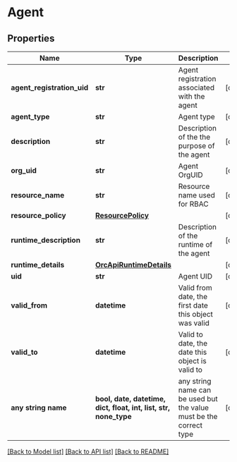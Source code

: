 # Agent


## Properties
Name | Type | Description | Notes
------------ | ------------- | ------------- | -------------
**agent_registration_uid** | **str** | Agent registration associated with the agent | [optional] 
**agent_type** | **str** | Agent type | [optional] 
**description** | **str** | Description of the the purpose of the agent | [optional] 
**org_uid** | **str** | Agent OrgUID | [optional] 
**resource_name** | **str** | Resource name used for RBAC | [optional] 
**resource_policy** | [**ResourcePolicy**](ResourcePolicy.md) |  | [optional] 
**runtime_description** | **str** | Description of the runtime of the agent | [optional] 
**runtime_details** | [**OrcApiRuntimeDetails**](OrcApiRuntimeDetails.md) |  | [optional] 
**uid** | **str** | Agent UID | [optional] 
**valid_from** | **datetime** | Valid from date, the first date this object was valid | [optional] 
**valid_to** | **datetime** | Valid to date, the date this object is valid to | [optional] 
**any string name** | **bool, date, datetime, dict, float, int, list, str, none_type** | any string name can be used but the value must be the correct type | [optional]

[[Back to Model list]](../README.md#documentation-for-models) [[Back to API list]](../README.md#documentation-for-api-endpoints) [[Back to README]](../README.md)



